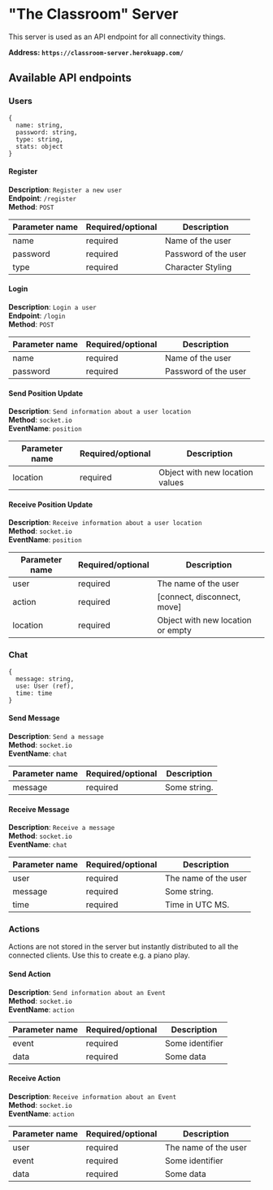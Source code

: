 # "The Classroom" Server

This server is used as an API endpoint for all connectivity things.

**Address: `https://classroom-server.herokuapp.com/`**

## Available API endpoints

### Users

```
{
  name: string,
  password: string,
  type: string,
  stats: object
}
```

#### Register

**Description**: `Register a new user`<br />
**Endpoint**: `/register`<br />
**Method**: `POST`<br />

| Parameter name | Required/optional | Description          |
| -------------- | ----------------- | -------------------- |
| name           | required          | Name of the user     |
| password       | required          | Password of the user |
| type           | required          | Character Styling    |

#### Login

**Description**: `Login a user`<br />
**Endpoint**: `/login`<br />
**Method**: `POST`<br />

| Parameter name | Required/optional | Description          |
| -------------- | ----------------- | -------------------- |
| name           | required          | Name of the user     |
| password       | required          | Password of the user |

#### Send Position Update

**Description**: `Send information about a user location`<br />
**Method**: `socket.io`<br />
**EventName**: `position`<br />

| Parameter name | Required/optional | Description                     |
| -------------- | ----------------- | ------------------------------- |
| location       | required          | Object with new location values |

#### Receive Position Update

**Description**: `Receive information about a user location`<br />
**Method**: `socket.io`<br />
**EventName**: `position`<br />

| Parameter name | Required/optional | Description                       |
| -------------- | ----------------- | --------------------------------- |
| user           | required          | The name of the user              |
| action         | required          | [connect, disconnect, move]       |
| location       | required          | Object with new location or empty |

### Chat

```
{
  message: string,
  use: User (ref),
  time: time
}
```

#### Send Message

**Description**: `Send a message`<br />
**Method**: `socket.io`<br />
**EventName**: `chat`<br />

| Parameter name | Required/optional | Description  |
| -------------- | ----------------- | ------------ |
| message        | required          | Some string. |

#### Receive Message

**Description**: `Receive a message`<br />
**Method**: `socket.io`<br />
**EventName**: `chat`<br />

| Parameter name | Required/optional | Description          |
| -------------- | ----------------- | -------------------- |
| user           | required          | The name of the user |
| message        | required          | Some string.         |
| time           | required          | Time in UTC MS.      |

### Actions

Actions are not stored in the server but instantly distributed to all the connected clients.
Use this to create e.g. a piano play.

#### Send Action

**Description**: `Send information about an Event`<br />
**Method**: `socket.io`<br />
**EventName**: `action`<br />

| Parameter name | Required/optional | Description     |
| -------------- | ----------------- | --------------- |
| event          | required          | Some identifier |
| data           | required          | Some data       |

#### Receive Action

**Description**: `Receive information about an Event`<br />
**Method**: `socket.io`<br />
**EventName**: `action`<br />

| Parameter name | Required/optional | Description          |
| -------------- | ----------------- | -------------------- |
| user           | required          | The name of the user |
| event          | required          | Some identifier      |
| data           | required          | Some data            |
